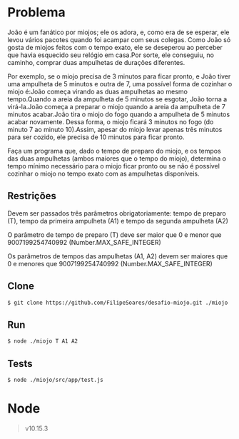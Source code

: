 # Problema 

João é um fanático por miojos; ele os adora, e, como era de se esperar, ele levou vários pacotes quando foi acampar com seus colegas. Como João só gosta de miojos feitos com o tempo exato, ele se deseperou ao perceber que havia esquecido seu relógio em casa.Por sorte, ele conseguiu, no caminho, comprar duas ampulhetas de durações diferentes. 
 
Por exemplo, se o miojo precisa de 3 minutos para ficar pronto, e João tiver uma ampulheta de 5 minutos e outra de 7, uma possível forma de cozinhar o miojo é:João começa virando as duas ampulhetas ao mesmo tempo.Quando a areia da ampulheta de 5 minutos se esgotar, João torna a virá-la.João começa a preparar o miojo quando a areia da ampulheta de 7 minutos acabar.João tira o miojo do fogo quando a ampulheta de 5 minutos acabar novamente.
Dessa forma, o miojo ficará 3 minutos no fogo (do minuto 7 ao minuto 10).Assim, apesar do miojo levar apenas três minutos para ser cozido, ele precisa de 10 minutos para ficar pronto.
 
Faça um programa que, dado o tempo de preparo do miojo, e os tempos das duas ampulhetas (ambos maiores que o tempo do miojo), determina o tempo mínimo necessário para o miojo ficar pronto ou se não é possível cozinhar o miojo no tempo exato com as ampulhetas disponíveis.

## Restrições

Devem ser passados três parâmetros obrigatoriamente: tempo de preparo (T), tempo da primeira ampulheta (A1) e tempo da segunda ampulheta (A2)

O parâmetro de tempo de preparo (T) deve ser maior que 0 e menor que 9007199254740992 (Number.MAX_SAFE_INTEGER)

Os parâmetros de tempos das ampulhetas (A1, A2) devem ser maiores que 0 e menores que 9007199254740992 (Number.MAX_SAFE_INTEGER)

## Clone 

```bash
$ git clone https://github.com/FilipeSoares/desafio-miojo.git ./miojo
```

## Run

```bash
$ node ./miojo T A1 A2
```

## Tests

```bash
$ node ./miojo/src/app/test.js
```

# Node

> v10.15.3